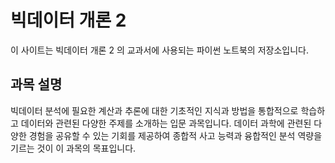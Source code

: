 # 빅데이터 개론 2 

이 사이트는 빅데이터 개론 2 의 교과서에 사용되는 파이썬 노트북의 저장소입니다.


## 과목 설명 

빅데이터 분석에 필요한 계산과 추론에 대한 기초적인 지식과 방법을 통합적으로 학습하고 데이터와 관련된 다양한 주제를 소개하는 입문 과목입니다. 데이터 과학에 관련된 다양한 경험을 공유할 수 있는 기회를 제공하여 종합적 사고 능력과 융합적인 분석 역량을 기르는 것이 이 과목의 목표입니다. 